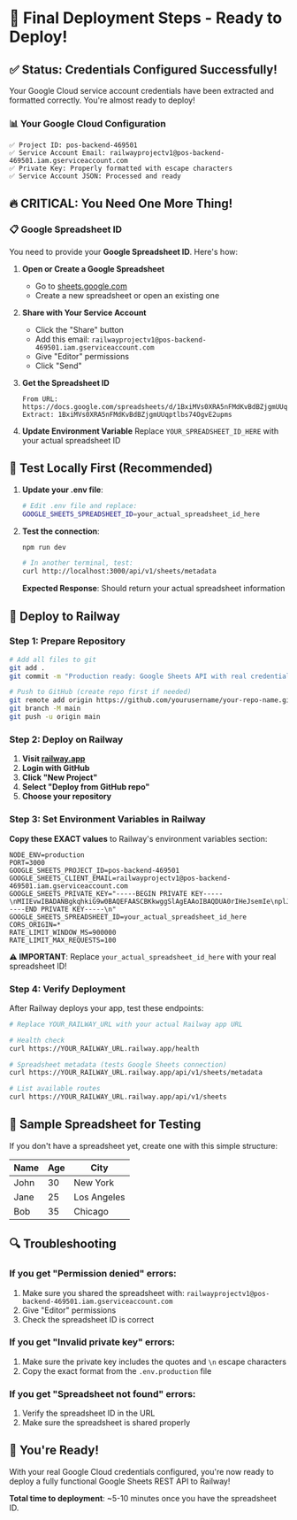 # 🚀 Final Deployment Steps - Ready to Deploy!

## ✅ Status: Credentials Configured Successfully!

Your Google Cloud service account credentials have been extracted and formatted correctly. You're almost ready to deploy!

### 📊 Your Google Cloud Configuration

```
✅ Project ID: pos-backend-469501
✅ Service Account Email: railwayprojectv1@pos-backend-469501.iam.gserviceaccount.com
✅ Private Key: Properly formatted with escape characters
✅ Service Account JSON: Processed and ready
```

## 🔥 CRITICAL: You Need One More Thing!

### 📋 Google Spreadsheet ID

You need to provide your **Google Spreadsheet ID**. Here's how:

1. **Open or Create a Google Spreadsheet**
   - Go to [sheets.google.com](https://sheets.google.com)
   - Create a new spreadsheet or open an existing one

2. **Share with Your Service Account**
   - Click the "Share" button
   - Add this email: `railwayprojectv1@pos-backend-469501.iam.gserviceaccount.com`
   - Give "Editor" permissions
   - Click "Send"

3. **Get the Spreadsheet ID**
   ```
   From URL: https://docs.google.com/spreadsheets/d/1BxiMVs0XRA5nFMdKvBdBZjgmUUqptlbs74OgvE2upms/edit
   Extract: 1BxiMVs0XRA5nFMdKvBdBZjgmUUqptlbs74OgvE2upms
   ```

4. **Update Environment Variable**
   Replace `YOUR_SPREADSHEET_ID_HERE` with your actual spreadsheet ID

## 🧪 Test Locally First (Recommended)

1. **Update your .env file**:
   ```bash
   # Edit .env file and replace:
   GOOGLE_SHEETS_SPREADSHEET_ID=your_actual_spreadsheet_id_here
   ```

2. **Test the connection**:
   ```bash
   npm run dev
   
   # In another terminal, test:
   curl http://localhost:3000/api/v1/sheets/metadata
   ```

   **Expected Response**: Should return your actual spreadsheet information

## 🚀 Deploy to Railway

### Step 1: Prepare Repository
```bash
# Add all files to git
git add .
git commit -m "Production ready: Google Sheets API with real credentials"

# Push to GitHub (create repo first if needed)
git remote add origin https://github.com/yourusername/your-repo-name.git
git branch -M main
git push -u origin main
```

### Step 2: Deploy on Railway
1. **Visit [railway.app](https://railway.app)**
2. **Login with GitHub**
3. **Click "New Project"**
4. **Select "Deploy from GitHub repo"**
5. **Choose your repository**

### Step 3: Set Environment Variables in Railway

**Copy these EXACT values** to Railway's environment variables section:

```env
NODE_ENV=production
PORT=3000
GOOGLE_SHEETS_PROJECT_ID=pos-backend-469501
GOOGLE_SHEETS_CLIENT_EMAIL=railwayprojectv1@pos-backend-469501.iam.gserviceaccount.com
GOOGLE_SHEETS_PRIVATE_KEY="-----BEGIN PRIVATE KEY-----\nMIIEvwIBADANBgkqhkiG9w0BAQEFAASCBKkwggSlAgEAAoIBAQDUA0rIHeJsemIe\nplJ6fzjLOaNQpOGFVmHyJp1Ffg/6a8QuxTCm7VmzW8lESkwoJvJkVSUqOHfF0cPQ\nnWO3lWxWSIDK2vCR2S2aOLYN0798QMJkmO4+G59VDH+a1m8ZFa89hh7ZqAQHlx1Y\n5Ng4DT47VXif8cyiNlYq7ci3KeBYVEqHSqvutzfBBm7An+0tOILEKgQ75BOvUyXp\nRqVbxki/epJ5klv+YkDnfEmu58/et1Oy3SEMZKbCaTmOpECM0Rn+OS4xENrC8ii4\nJt1qfiKcbzfIYkQ/2lK7XcQK5vr3/OTdo+SAKKsBs5gszyo9+bkjCFXBARbBdgQj\nmBwv4ibdAgMBAAECggEAJrwBPiWDmCkV4x6lA/9ZW3vI1DODhm5dT7XxVuBsv+ZP\nffIF7QGBOW0kDOd8GXvgHieWNiwB6fDkkykmLkTM+cieSzGL8UGZ/MqurEELA4L7\nYRC1ukAmsI2rhJj3zD/zd8yYt1BkiBR6RqLsw/TbcVCwzJwLNHmz7XzrBlfOxqQu\niweYv9+xsiCbFNGKs4xSPgeVWnaokcMKVb7tk0VCvHJX7RIpabrx4umwQ4XS389t\nGGqD81r2U7nOBCH4VP0GEGUOJgB89EHn5NkZpA7zAPic8Kv4cVzLlkxz5aigkaEh\n8ONvEh/lCTEAsyRCLYhthZSv/pBSc+KwAAUFUhdl4QKBgQD1DA04qX7qMGyGJcRg\nUamxgA9RkQFWleQ/88blhfwr53av7oYKQrp/PNDX+gaDBHmb3iu7R4FMIISthERR\neVJCmkvNAE4KYo6UOTMHD255ZnzK07HLuNYin9qPtsBor7+QE45nUSzyyjFu9y2z\nKGeHsE4xaV6utrNIF1Olu/sJLQKBgQDdfT8v03oDvdt9LhIc6vkHoReOtxKGA5nv\nbKhrQpaCtP38k2fyKg6Kf0l2ymXRrSHksMrrBrBIXpAGSP+odQPm74zmJOnKqaRI\n+XEYc0XRC114Hv4fXQfS3WlvyR+Fi2m3OZjMayjZup+zVd+ckZ5meMM83wJfZlzW\nWi1+IvvCcQKBgQC/6FFOZ8eCJqxHHrq9aBcKcK0Ohw5SPg9EWmkRBa5ov9v+ikGl\nNX8S+JDiI+gHoXCPth3vjF9hPDJMJcLPP8FBcc8dXDjB/0+EG4uv4tD0+GORANtE\nHZxt/1zOoiPrmH/gmMA0f6lA90JhkejTXzg9VsDWB5xkHacoNUSIDkDafQKBgQCi\nbxsq+P3vxoo0qNfxy0VtGfBL4uk7zWJUW6y8VO5K12+5j2VZDQzy91yqOM8pUb6c\nmCeI67PWrzsS0PBl28NL1vzPP90Rmw330q/ljYxzPdGDqb8Ww0RcmbKcn7R1XQPf\nsubja+denmZGwECo84ZmgkQ03RxBWLHXJfVdH0zhkQKBgQDsK1jWfQWkgX1rntez\nZ67XXxObTUceBbTLFkn2Ss+CrTPb4+qtTWqSe6RZ3ZfH8hApoWfNSyy7A85Pta4s\nSdO5oncm/8aDFuqOrbf0TILbBEtUnNqdFf16UvWy3kVpfkiIGqtDdlCWP659ORgV\nZ8nOPXj8bNih+t+mBi1GoRDk2g==\n-----END PRIVATE KEY-----\n"
GOOGLE_SHEETS_SPREADSHEET_ID=your_actual_spreadsheet_id_here
CORS_ORIGIN=*
RATE_LIMIT_WINDOW_MS=900000
RATE_LIMIT_MAX_REQUESTS=100
```

**⚠️ IMPORTANT**: Replace `your_actual_spreadsheet_id_here` with your real spreadsheet ID!

### Step 4: Verify Deployment

After Railway deploys your app, test these endpoints:

```bash
# Replace YOUR_RAILWAY_URL with your actual Railway app URL

# Health check
curl https://YOUR_RAILWAY_URL.railway.app/health

# Spreadsheet metadata (tests Google Sheets connection)
curl https://YOUR_RAILWAY_URL.railway.app/api/v1/sheets/metadata

# List available routes
curl https://YOUR_RAILWAY_URL.railway.app/api/v1/sheets
```

## 🎯 Sample Spreadsheet for Testing

If you don't have a spreadsheet yet, create one with this simple structure:

| Name  | Age | City        |
|-------|-----|-------------|
| John  | 30  | New York    |
| Jane  | 25  | Los Angeles |
| Bob   | 35  | Chicago     |

## 🔍 Troubleshooting

### If you get "Permission denied" errors:
1. Make sure you shared the spreadsheet with: `railwayprojectv1@pos-backend-469501.iam.gserviceaccount.com`
2. Give "Editor" permissions
3. Check the spreadsheet ID is correct

### If you get "Invalid private key" errors:
1. Make sure the private key includes the quotes and `\n` escape characters
2. Copy the exact format from the `.env.production` file

### If you get "Spreadsheet not found" errors:
1. Verify the spreadsheet ID in the URL
2. Make sure the spreadsheet is shared properly

## 🚀 You're Ready!

With your real Google Cloud credentials configured, you're now ready to deploy a fully functional Google Sheets REST API to Railway!

**Total time to deployment**: ~5-10 minutes once you have the spreadsheet ID.